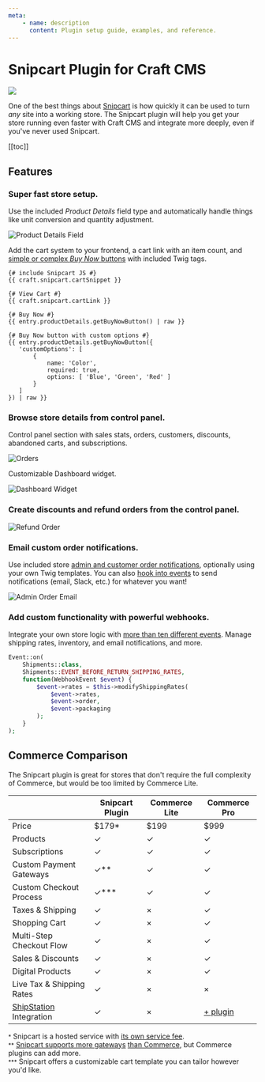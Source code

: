 ```yaml
---
meta:
    - name: description
      content: Plugin setup guide, examples, and reference.
---
```


# Snipcart Plugin for Craft CMS

![](../resources/hero.svg)

One of the best things about [Snipcart](https://snipcart.com/) is how quickly it can be used to turn _any_ site into a working store. The Snipcart plugin will help you get your store running even faster with Craft CMS and integrate more deeply, even if you've never used Snipcart.

[[toc]]

## Features

### Super fast store setup.

Use the included _Product Details_ field type and automatically handle things like unit conversion and quantity adjustment.

![Product Details Field](../resources/field-type.png)

Add the cart system to your frontend, a cart link with an item count, and [simple or complex _Buy Now_ buttons](/templating/fields.md) with included Twig tags.

```twig
{# include Snipcart JS #}
{{ craft.snipcart.cartSnippet }}

{# View Cart #}
{{ craft.snipcart.cartLink }}

{# Buy Now #}
{{ entry.productDetails.getBuyNowButton() | raw }}

{# Buy Now button with custom options #}
{{ entry.productDetails.getBuyNowButton({
   'customOptions': [
       {
           name: 'Color',
           required: true,
           options: [ 'Blue', 'Green', 'Red' ]
       }
   ]
}) | raw }}

```

### Browse store details from control panel.

Control panel section with sales stats, orders, customers, discounts, abandoned carts, and subscriptions.

![Orders](../resources/overview.png)

Customizable Dashboard widget.

![Dashboard Widget](../resources/widget.png)

### Create discounts and refund orders from the control panel.

![Refund Order](../resources/refund.png)

### Email custom order notifications.

Use included store [admin and customer order notifications](/setup/notifications.md), optionally using your own Twig templates. You can also [hook into events](/dev/events.md) to send notifications (email, Slack, etc.) for whatever you want!

![Admin Order Email](../resources/order-email.png)

### Add custom functionality with powerful webhooks.

Integrate your own store logic with [more than ten different events](/dev/events.md). Manage shipping rates, inventory, and email notifications, and more.

```php
Event::on(
    Shipments::class,
    Shipments::EVENT_BEFORE_RETURN_SHIPPING_RATES,
    function(WebhookEvent $event) {
        $event->rates = $this->modifyShippingRates(
            $event->rates,
            $event->order,
            $event->packaging
        );
    }
);
```

## Commerce Comparison

The Snipcart plugin is great for stores that don't require the full complexity of Commerce, but would be too limited by Commerce Lite.

|                                                         | Snipcart Plugin | Commerce Lite | Commerce Pro                                                |
| ------------------------------------------------------- | --------------- | ------------- | ----------------------------------------------------------- |
| Price                                                   | \$179\*         | \$199         | \$999                                                       |
| Products                                                | ✓               | ✓             | ✓                                                           |
| Subscriptions                                           | ✓               | ✓             | ✓                                                           |
| Custom Payment Gateways                                 | ✓\*\*           | ✓             | ✓                                                           |
| Custom Checkout Process                                 | ✓\*\*\*         | ✓             | ✓                                                           |
| Taxes & Shipping                                        | ✓               | ×             | ✓                                                           |
| Shopping Cart                                           | ✓               | ×             | ✓                                                           |
| Multi-Step Checkout Flow                                | ✓               | ×             | ✓                                                           |
| Sales & Discounts                                       | ✓               | ×             | ✓                                                           |
| Digital Products                                        | ✓               | ×             | ✓                                                           |
| Live Tax & Shipping Rates                               | ✓               | ×             | ×                                                           |
| [ShipStation](https://www.shipstation.com/) Integration | ✓               | ×             | [+ plugin](https://plugins.craftcms.com/shipstationconnect) |

<small>\*</small> Snipcart is a hosted service with [its own service fee](https://snipcart.com/pricing).  
<small>\*\*</small> [Snipcart supports more gateways](https://snipcart.com/list-ecommerce-payment-gateways) [than Commerce](https://docs.craftcms.com/commerce/v2/payment-gateways.html), but Commerce plugins can add more.  
<small>\*\*\*</small> Snipcart offers a customizable cart template you can tailor however you'd like.
